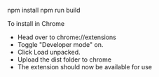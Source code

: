 npm install
npm run build

To install in Chrome

- Head over to chrome://extensions
- Toggle "Developer mode" on.
- Click Load unpacked.
- Upload the dist folder to chrome
- The extension should now be available for use
